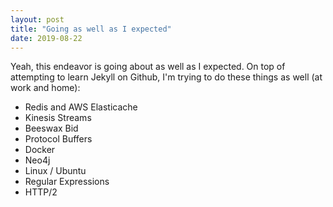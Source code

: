 ```yaml
---
layout: post
title: "Going as well as I expected"
date: 2019-08-22
---
```


Yeah, this endeavor is going about as well as I expected. On top of attempting to learn
Jekyll on Github, I'm trying to do these things as well (at work and home):

- Redis and AWS Elasticache
- Kinesis Streams
- Beeswax Bid
- Protocol Buffers
- Docker
- Neo4j
- Linux / Ubuntu
- Regular Expressions
- HTTP/2
